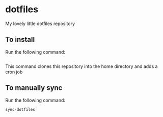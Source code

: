 # dotfiles
My lovely little dotfiles repository

## To install
Run the following command:
``` sh
```
This command clones this repository into the home directory and adds a cron job

## To manually sync
Run the following command:
``` sh
sync-dotfiles
```
